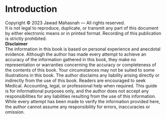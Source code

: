 # Introduction
<p>
Copyright &copy; 2023 Jawad Mahasnah — All rights reserved. <br />
It is not legal to reproduce, duplicate, or transmit any part of
this document by either electronic means or in printed
format. Recording of this publication is strictly prohibited.
<br />
<strong>Disclaimer</strong> <br />
The information in this book is based on personal experience
and anecdotal evidence. Although the author has made every
attempt to achieve an accuracy of the information gathered in
this book, they make no representation or warranties
concerning the accuracy or completeness of the contents of
this book. Your circumstances may not be suited to some
illustrations in this book.
The author disclaims any liability arising directly or
indirectly from the use of this book. Readers are encouraged
to seek Medical. Accounting, legal, or professional help
when required.
This guide is for informational purposes only, and the author
does not accept any responsibilities for any liabilities
resulting from the use of this information. While every
attempt has been made to verify the information provided
here, the author cannot assume any responsibility for errors,
inaccuracies or omission.
</p>
